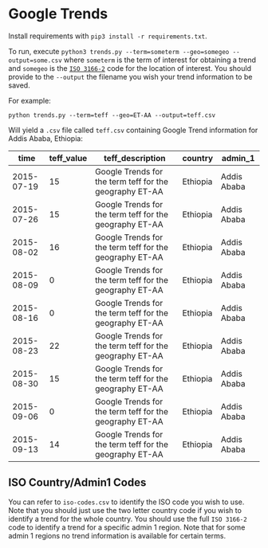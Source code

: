 # Google Trends

Install requirements with `pip3 install -r requirements.txt`.

To run, execute `python3 trends.py --term=someterm --geo=somegeo --output=some.csv` where `someterm` is the term of interest for obtaining a trend and `somegeo` is the [`ISO 3166-2`](https://en.wikipedia.org/wiki/ISO_3166-2) code for the location of interest. You should provide to the `--output` the filename you wish your trend information to be saved.

For example:

```
python trends.py --term=teff --geo=ET-AA --output=teff.csv
```

Will yield a `.csv` file called `teff.csv` containing Google Trend information for Addis Ababa, Ethiopia:

| time       | teff_value | teff_description                                        | country  | admin_1     |
|------------|------------|---------------------------------------------------------|----------|-------------|
| 2015-07-19 | 15         | Google Trends for the term teff for the geography ET-AA | Ethiopia | Addis Ababa |
| 2015-07-26 | 15         | Google Trends for the term teff for the geography ET-AA | Ethiopia | Addis Ababa |
| 2015-08-02 | 16         | Google Trends for the term teff for the geography ET-AA | Ethiopia | Addis Ababa |
| 2015-08-09 | 0          | Google Trends for the term teff for the geography ET-AA | Ethiopia | Addis Ababa |
| 2015-08-16 | 0          | Google Trends for the term teff for the geography ET-AA | Ethiopia | Addis Ababa |
| 2015-08-23 | 22         | Google Trends for the term teff for the geography ET-AA | Ethiopia | Addis Ababa |
| 2015-08-30 | 15         | Google Trends for the term teff for the geography ET-AA | Ethiopia | Addis Ababa |
| 2015-09-06 | 0          | Google Trends for the term teff for the geography ET-AA | Ethiopia | Addis Ababa |
| 2015-09-13 | 14         | Google Trends for the term teff for the geography ET-AA | Ethiopia | Addis Ababa |


## ISO Country/Admin1 Codes
You can refer to `iso-codes.csv` to identify the ISO code you wish to use. Note that you should just use the two letter country code if you wish to identify a trend for the whole country. You should use the full `ISO 3166-2` code to identify a trend for a specific admin 1 region. Note that for some admin 1 regions no trend information is available for certain terms.